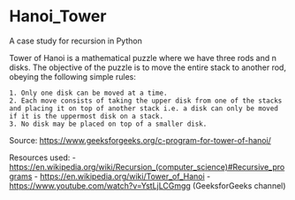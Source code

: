 # Hanoi_Tower
A case study for recursion in Python

Tower of Hanoi is a mathematical puzzle where we have three rods and n disks. The objective of the puzzle is to move the entire stack to another rod, obeying the following simple rules: 

	1. Only one disk can be moved at a time.
	2. Each move consists of taking the upper disk from one of the stacks and placing it on top of another stack i.e. a disk can only be moved if it is the uppermost disk on a stack.
	3. No disk may be placed on top of a smaller disk.

Source: https://www.geeksforgeeks.org/c-program-for-tower-of-hanoi/

Resources used:
	- https://en.wikipedia.org/wiki/Recursion_(computer_science)#Recursive_programs
	- https://en.wikipedia.org/wiki/Tower_of_Hanoi
	- https://www.youtube.com/watch?v=YstLjLCGmgg (GeeksforGeeks channel)
